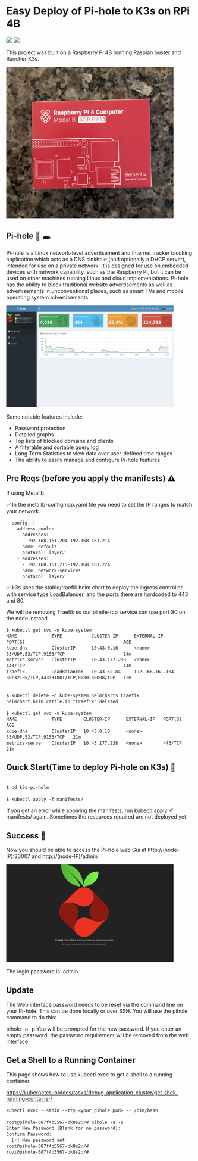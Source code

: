 #  Easy Deploy of Pi-hole to K3s on RPi 4B 

<code><img height="22" src="https://cdn.jsdelivr.net/npm/simple-icons@v3/icons/kubernetes.svg"></code>
<code><img height="22" src="https://cdn.jsdelivr.net/npm/simple-icons@v3/icons/raspberrypi.svg"></code>


This project was built on a Raspberry Pi 4B running Raspian buster and Rancher K3s.

<img src="./docs/RPI4b.png" width="450"> 



## Pi-hole 🥧 🕳

Pi-hole is a Linux network-level advertisement and Internet tracker blocking application which acts as a DNS sinkhole (and optionally a DHCP server), 
intended for use on a private network. It is designed for use on embedded devices with network capability, such as the Raspberry Pi, 
but it can be used on other machines running Linux and cloud implementations.
Pi-hole has the ability to block traditional website advertisements as well as advertisements in unconventional places, 
such as smart TVs and mobile operating system advertisements.


<img src="./docs/screenshot.jpg" width="450">


Some notable features include:

* Password protection
* Detailed graphs 
* Top lists of blocked domains and clients
* A filterable and sortable query log
* Long Term Statistics to view data over user-defined time ranges
* The ability to easily manage and configure Pi-hole features



## Pre Reqs (before you apply the manifests) ⚠️
If using Metallb

✅  In the metallb-configmap.yaml file you need to set the IP ranges to match your network.

```
  config: |
    address-pools:
    - addresses:
      - 192.168.161.204-192.168.161.214
      name: default
      protocol: layer2
    - addresses:
      - 192.168.161.215-192.168.161.224
      name: network-services
      protocol: layer2
```


✅  k3s uses the stable/traefik helm chart to deploy the ingress controller with service type LoadBalancer, and the ports there are hardcoded to 443 and 80.

We will be removing Traefik so our pihole-tcp service can use port 80 on the node instead.

```
$ kubectl get svc -n kube-system
NAME             TYPE           CLUSTER-IP      EXTERNAL-IP       PORT(S)                                     AGE
kube-dns         ClusterIP      10.43.0.10      <none>            53/UDP,53/TCP,9153/TCP                      14m
metrics-server   ClusterIP      10.43.177.238   <none>            443/TCP                                     14m
traefik          LoadBalancer   10.43.52.84     192.168.161.104   80:32185/TCP,443:31801/TCP,8080:30008/TCP   12m


$ kubectl delete -n kube-system helmcharts traefik
helmchart.helm.cattle.io "traefik" deleted

$ kubectl get svc -n kube-system
NAME             TYPE        CLUSTER-IP      EXTERNAL-IP   PORT(S)                  AGE
kube-dns         ClusterIP   10.43.0.10      <none>        53/UDP,53/TCP,9153/TCP   21m
metrics-server   ClusterIP   10.43.177.238   <none>        443/TCP                  21m
```



## Quick  Start(Time to deploy Pi-hole on K3s) 🚀


```

$ cd k3s-pi-hole

$ kubectl apply -f manifests/

```
If you get an error while applying the manifests, run kubectl apply -f manifests/ again. Sometimes the resources required are not deployed yet.


## Success 🎉

Now you should be able to access the Pi-hole web Gui at http://(node-IP):30007 and http://(node-IP)/admin

<img src="./docs/pi-hole-gui.png" width="450">


The login password is: admin

## Update

The Web interface password needs to be reset via the command line on your Pi-hole. This can be done locally or over SSH. You will use the pihole command to do this:

pihole -a -p
You will be prompted for the new password. If you enter an empty password, the password requirement will be removed from the web interface.


## Get a Shell to a Running Container
This page shows how to use kubectl exec to get a shell to a running container.

https://kubernetes.io/docs/tasks/debug-application-cluster/get-shell-running-container/

```
kubectl exec --stdin --tty <your pihole pod> -- /bin/bash

root@pihole-687f4b5567-bk8s2:/# pihole -a -p
Enter New Password (Blank for no password): 
Confirm Password: 
  [✓] New password set
root@pihole-687f4b5567-bk8s2:/# 
root@pihole-687f4b5567-bk8s2:/# 
```








